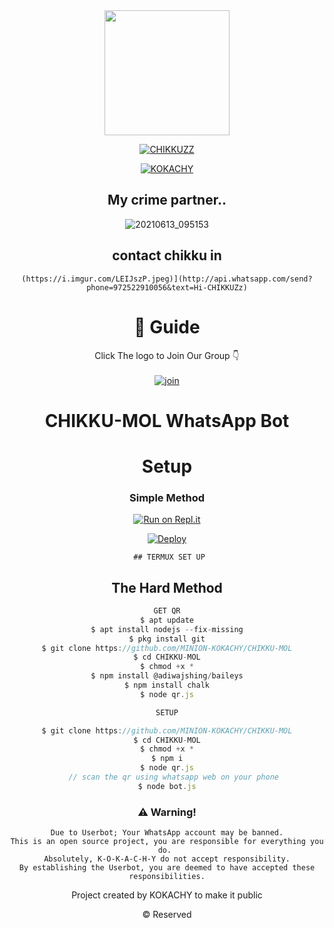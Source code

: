 <div align="center">
  <img border-radius: 15px src="https://telegra.ph/file/cf1fb60a282d52604fa3f.jpg" width="200" height="200"/>
  
  <p align="center">
    
<a href="#"><img title="CHIKKUZZ"
 src="https://img.shields.io/badge/-CHIKKU%20MOL?blue?&style=for-the-badge"></a>
 </p>
  <p align="center">
<a href="https://wa.me/+35796962296"><img title="KOKACHY" src="https://img.shields.io/badge/Kokachy-MINION-KOKACHY/CHIKKU%20MOL?color=Blue&style=for-the-badge&logo=whatsapp"></a>
 </p>
 
## My crime partner..
 
![20210613_095153](https://telegra.ph/file/a29e9d0174562db93d241.jpg) 

 ## contact chikku in
    (https://i.imgur.com/LEIJszP.jpeg)](http://api.whatsapp.com/send?phone=972522910056&text=Hi-CHIKKUZz)

 
# 📢 Guide
Click The logo to Join Our Group 👇
    <br>
<br>
  [![join](https://telegra.ph/file/13ff6d16c3ac3063c3db3.jpg)](https://chat.whatsapp.com/DV20uJPlQOT4SJd8HWUz6o)
  <div align="center">
 


# CHIKKU-MOL WhatsApp Bot 

# Setup
<div align="center">

  ### Simple Method
  
[![Run on Repl.it](https://repl.it/badge/github/quiec/whatsAlfa)](https://replit.com/@Nightbot2O/baileys-qr)

[![Deploy](https://www.herokucdn.com/deploy/button.svg)](https://heroku.com/deploy?template=https://github.com/MINION-KOKACHY/CHIKKU-MOL)
     </div>
     
     ## TERMUX SET UP
  
## The Hard Method

```js
GET QR
$ apt update
$ apt install nodejs --fix-missing
$ pkg install git
$ git clone https://github.com/MINION-KOKACHY/CHIKKU-MOL
$ cd CHIKKU-MOL
$ chmod +x *
$ npm install @adiwajshing/baileys
$ npm install chalk
$ node qr.js
```
      
```js
SETUP

$ git clone https://github.com/MINION-KOKACHY/CHIKKU-MOL
$ cd CHIKKU-MOL
$ chmod +x *
$ npm i
$ node qr.js
   // scan the qr using whatsapp web on your phone
$ node bot.js
```


### ⚠️ Warning! 
```
Due to Userbot; Your WhatsApp account may be banned.
This is an open source project, you are responsible for everything you do. 
Absolutely, K-O-K-A-C-H-Y do not accept responsibility.
By establishing the Userbot, you are deemed to have accepted these responsibilities.
```



Project created by KOKACHY to make it public

© Reserved
